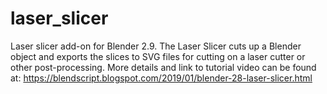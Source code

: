 # laser_slicer
Laser slicer add-on for Blender 2.9.
The Laser Slicer cuts up a Blender object and exports the slices to SVG files for cutting on a laser cutter or other post-processing.
More details and link to tutorial video can be found at:
	https://blendscript.blogspot.com/2019/01/blender-28-laser-slicer.html

